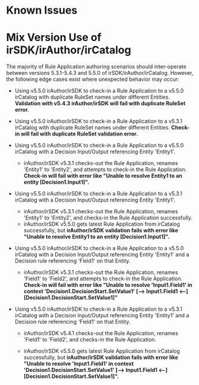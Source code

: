 Known Issues
====

# Mix Version Use of irSDK/irAuthor/irCatalog

The majority of Rule Application authoring scenarios should inter-operate between versions 5.3.1-5.4.3 and 5.5.0 of irSDK/irAuthor/irCatalog. However, the following edge cases exist where unexpected behavior may occur:

* Using v5.5.0 irAuthor/irSDK to check-in a Rule Application to a v5.5.0 irCatalog with duplicate RuleSet names under different Entities. **Validation with v5.4.3 irAuthor/irSDK will fail with duplicate RuleSet error.**

* Using v5.5.0 irAuthor/irSDK to check-in a Rule Application to a v5.3.1 irCatalog with duplicate RuleSet names under different Entities. **Check-in will fail with duplicate RuleSet validation error.**

* Using v5.5.0 irAuthor/irSDK to check-in a Rule Application to a v5.5.0 irCatalog with a Decision Input/Output referencing Entity 'Entity1'.

  * irAuthor/irSDK v5.3.1 checks-out the Rule Application, renames 'Entity1' to 'Entity2', and attempts to check-in the Rule Application. **Check-in will fail with error like "Unable to resolve Entity1 to an entity [Decision1.Input1]".**

* Using v5.5.0 irAuthor/irSDK to check-in a Rule Application to a v5.3.1 irCatalog with a Decision Input/Output referencing Entity 'Entity1'.

  * irAuthor/irSDK v5.3.1 checks-out the Rule Application, renames 'Entity1' to 'Entity2', and checks-in the Rule Application successfully.
  * irAuthor/irSDK v5.5.0 gets latest Rule Application from irCatalog successfully, but **irAuthor/irSDK validation fails with error like "Unable to resolve Entity1 to an entity [Decision1.Input1]".**

* Using v5.5.0 irAuthor/irSDK to check-in a Rule Application to a v5.5.0 irCatalog with a Decision Input/Output referencing Entity 'Entity1' and a Decision rule referencing 'Field1' on that Entity.

  * irAuthor/irSDK v5.3.1 checks-out the Rule Application, renames 'Field1' to 'Field2', and attempts to check-in the Rule Application. **Check-in will fail with error like "Unable to resolve 'Input1.Field1' in context 'Decision1.DecisionStart.SetValue1' [--> Input1.Field1 <--] [Decision1.DecisionStart.SetValue1]"**

* Using v5.5.0 irAuthor/irSDK to check-in a Rule Application to a v5.3.1 irCatalog with a Decision Input/Output referencing Entity 'Entity1' and a Decision rule referencing 'Field1' on that Entity.

  * irAuthor/irSDK v5.4.1 checks-out the Rule Application, renames 'Field1' to 'Field2', and checks-in the Rule Application.

  * irAuthor/irSDK v5.5.0 gets latest Rule Application from irCatalog successfully, but **irAuthor/irSDK validation fails with error like "Unable to resolve 'Input1.Field1' in context 'Decision1.DecisionStart.SetValue1' [--> Input1.Field1 <--] [Decision1.DecisionStart.SetValue1]".**
